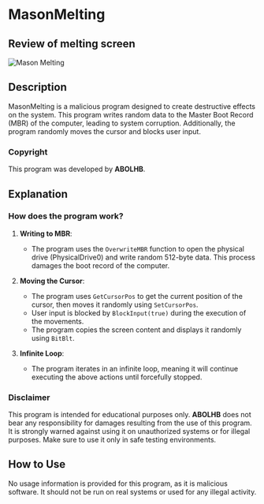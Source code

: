 # MasonMelting

Review of melting screen
---
![Mason Melting](https://i.ibb.co/xgGrVTY/Mason-Melting.png)

## Description

MasonMelting is a malicious program designed to create destructive effects on the system. This program writes random data to the Master Boot Record (MBR) of the computer, leading to system corruption. Additionally, the program randomly moves the cursor and blocks user input.

### Copyright

This program was developed by **ABOLHB**.

## Explanation

### How does the program work?

1. **Writing to MBR**: 
   - The program uses the `OverwriteMBR` function to open the physical drive (PhysicalDrive0) and write random 512-byte data. This process damages the boot record of the computer.

2. **Moving the Cursor**: 
   - The program uses `GetCursorPos` to get the current position of the cursor, then moves it randomly using `SetCursorPos`.
   - User input is blocked by `BlockInput(true)` during the execution of the movements.
   - The program copies the screen content and displays it randomly using `BitBlt`.

3. **Infinite Loop**: 
   - The program iterates in an infinite loop, meaning it will continue executing the above actions until forcefully stopped.

### Disclaimer

This program is intended for educational purposes only. **ABOLHB** does not bear any responsibility for damages resulting from the use of this program. It is strongly warned against using it on unauthorized systems or for illegal purposes. Make sure to use it only in safe testing environments.

## How to Use

No usage information is provided for this program, as it is malicious software. It should not be run on real systems or used for any illegal activity.
